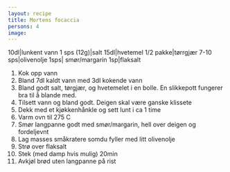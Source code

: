 ```yaml
---
layout: recipe
title: Mortens focaccia
persons: 4
image: 
---
```

<!-- -->

10dl|lunkent vann
1 sps (12g)|salt
15dl|hvetemel
1/2 pakke|tørrgjær
7-10 sps|olivenolje
1sps| smør/margarin
1sp|flaksalt

<!-- ad -->

1. Kok opp vann
2. Bland 7dl kaldt vann med 3dl kokende vann
3. Bland godt salt, tørgjær, og hvetemelet i en bolle. En slikkepott fungerer bra til å blande med.
4. Tilsett vann og bland godt. Deigen skal være ganske klissete
5. Dekk med et kjøkkenhånkle og sett lunt i ca 1 time
6. Varm ovn til 275 C
7. Smør langpanne godt med smør/margarin, hell over deigen og fordeljevnt
8. Lag masses småkratere somdu fyller med litt olivenolje
9. Strø over flaksalt
10. Stek (med damp hvis mulig) 20min
11. Avkjøl brød uten langpanne på rist
